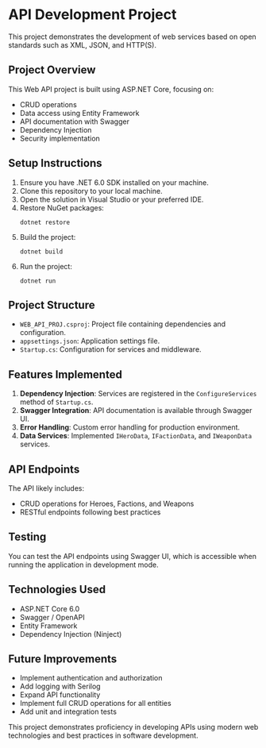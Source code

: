 # API Development Project

This project demonstrates the development of web services based on open standards such as XML, JSON, and HTTP(S).

## Project Overview

This Web API project is built using ASP.NET Core, focusing on:

- CRUD operations
- Data access using Entity Framework
- API documentation with Swagger
- Dependency Injection
- Security implementation

## Setup Instructions

1. Ensure you have .NET 6.0 SDK installed on your machine.
2. Clone this repository to your local machine.
3. Open the solution in Visual Studio or your preferred IDE.
4. Restore NuGet packages:
   ```
   dotnet restore
   ```
5. Build the project:
   ```
   dotnet build
   ```
6. Run the project:
   ```
   dotnet run
   ```

## Project Structure

- `WEB_API_PROJ.csproj`: Project file containing dependencies and configuration.
- `appsettings.json`: Application settings file.
- `Startup.cs`: Configuration for services and middleware.

## Features Implemented

1. **Dependency Injection**: Services are registered in the `ConfigureServices` method of `Startup.cs`.
2. **Swagger Integration**: API documentation is available through Swagger UI.
3. **Error Handling**: Custom error handling for production environment.
4. **Data Services**: Implemented `IHeroData`, `IFactionData`, and `IWeaponData` services.

## API Endpoints

The API likely includes:

- CRUD operations for Heroes, Factions, and Weapons
- RESTful endpoints following best practices

## Testing

You can test the API endpoints using Swagger UI, which is accessible when running the application in development mode.

## Technologies Used

- ASP.NET Core 6.0
- Swagger / OpenAPI
- Entity Framework
- Dependency Injection (Ninject)

## Future Improvements

- Implement authentication and authorization
- Add logging with Serilog
- Expand API functionality
- Implement full CRUD operations for all entities
- Add unit and integration tests

This project demonstrates proficiency in developing APIs using modern web technologies and best practices in software development.
